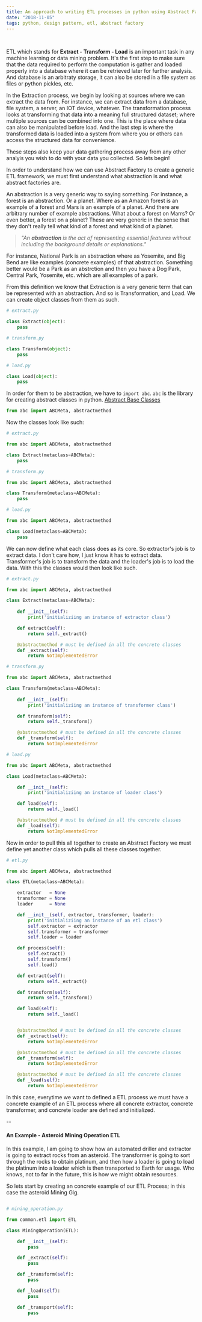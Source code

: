 ```yaml
---
title: An approach to writing ETL processes in python using Abstract Factory
date: "2018-11-05"
tags: python, design pattern, etl, abstract factory
---
```


<br>

ETL which stands for <strong>Extract - Transform - Load</strong> is an important task in any machine learning or data mining problem. It's the first step to make sure that the data required to perform the computation is gather and loaded properly into a database where it can be retrieved later for further analysis. And database is an arbitraty storage, it can also be stored in a file system as files or python pickles, etc. 

In the Extraction process, we begin by looking at sources where we can extract the data from. For instance, we can extract data from a database, file system, a server, an IOT device, whatever. The transformation process looks at transforming that data into a meaning full structured dataset; where multiple sources can be combined into one. This is the place where data can also be manipulated before load. And the last step is where the transformed data is loaded into a system from where you or others can access the structured data for convenience. 

These steps also keep your data gathering process away from any other analyis you wish to do with your data you collected. So lets begin!

In order to understand how we can use Abstract Factory to create a generic ETL framework, we must first understand what abstraction is and what abstract factories are. 

An abstraction is a very generic way to saying something. For instance, a forest is an abstraction. Or a planet. Where as an Amazon forest is an example of a forest and Mars is an example of a planet. And there are arbitrary number of example abstractions. What about a forest on Marrs? Or even better, a forest on a planet? These are very generic in the sense that they don't really tell what kind of a forest and what kind of a planet.

> *"An <strong>abstraction</strong> is the act of representing essential features without including the background details or explanations."*

For instance, National Park is an abstraction where as Yosemite, and Big Bend are like examples (concrete examples) of that abstraction. Something better would be a Park as an abstrction and then you have a Dog Park, Central Park, Yosemite, etc. which are all examples of a park.

From this definition we know that Extraction is a very generic term that can be represented with an abstraction. And so is Transformation, and Load. We can create object classes from them as such.

```python
# extract.py

class Extract(object):
    pass
```

```python
# transform.py

class Transform(object):
    pass
```

```python
# load.py

class Load(object):
    pass
```

In order for them to be abstraction, we have to `import abc`. `abc` is the library for creating abstract classes in python. [Abstract Base Classes](https://docs.python.org/3.7/library/abc.html)


```python
from abc import ABCMeta, abstractmethod
```

Now the classes look like such:

```python
# extract.py

from abc import ABCMeta, abstractmethod

class Extract(metaclass=ABCMeta):
    pass
```

```python
# transform.py

from abc import ABCMeta, abstractmethod

class Transform(metaclass=ABCMeta):
    pass
```

```python
# load.py

from abc import ABCMeta, abstractmethod

class Load(metaclass=ABCMeta):
    pass
```

We can now define what each class does as its core. So extractor's job is to extract data. I don't care how, I just know it has to extract data. Transformer's job is to transform the data and the loader's job is to load the data. With this the classes would then look like such.


```python
# extract.py

from abc import ABCMeta, abstractmethod

class Extract(metaclass=ABCMeta):
    
    def __init__(self):
        print('initializiing an instance of extractor class')

    def extract(self):
        return self._extract()

    @abstractmethod # must be defined in all the concrete classes
    def _extract(self):
        return NotImplementedError

```

```python
# transform.py

from abc import ABCMeta, abstractmethod

class Transform(metaclass=ABCMeta):
    
    def __init__(self):
        print('initializiing an instance of transformer class')

    def transform(self):
        return self._transform()

    @abstractmethod # must be defined in all the concrete classes
    def _transform(self):
        return NotImplementedError

```

```python
# load.py

from abc import ABCMeta, abstractmethod

class Load(metaclass=ABCMeta):

    def __init__(self):
        print('initializiing an instance of loader class')

    def load(self):
        return self._load()

    @abstractmethod # must be defined in all the concrete classes
    def _load(self):
        return NotImplementedError

```

Now in order to pull this all together to create an Abstract Factory we must define yet another class which pulls all these classes together. 

```python
# etl.py

from abc import ABCMeta, abstractmethod

class ETL(metaclass=ABCMeta):

    extractor   = None
    transformer = None
    loader      = None

    def __init__(self, extractor, transformer, loader):
        print('initializiing an instance of an etl class')
        self.extractor = extractor
        self.transformer = transformer
        self.loader = loader

    def process(self):
        self.extract()
        self.transform()
        self.load()

    def extract(self):
        return self._extract()

    def transform(self):
        return self._transform()

    def load(self):
        return self._load()


    @abstractmethod # must be defined in all the concrete classes
    def _extract(self):
        return NotImplementedError

    @abstractmethod # must be defined in all the concrete classes
    def _transform(self):
        return NotImplementedError

    @abstractmethod # must be defined in all the concrete classes
    def _load(self):
        return NotImplementedError

```

In this case, everytime we want to defined a ETL process we must have a concrete example of an ETL process where all concrete extractor, concrete transformer, and concrete loader are defined and initialized.

--
<br>

<h4>An Example - Asteroid Mining Operation ETL</h4>

In this example, I am going to show how an automated driller and extractor is going to extract rocks from an asteroid. The transformer is going to sort through the rocks to obtain platinum, and then how a loader is going to load the platinum into a loader which is then transported to Earth for usage. Who knows, not to far in the future, this is how we might obtain resources.


So lets start by creating an concrete example of our ETL Process; in this case the asteroid Mining Gig.


```python

# mining_operation.py

from common.etl import ETL

class MiningOperation(ETL):

    def __init__(self):
        pass

    def _extract(self):
        pass

    def _transform(self):
        pass

    def _load(self):
        pass

    def _transport(self):
        pass

```



